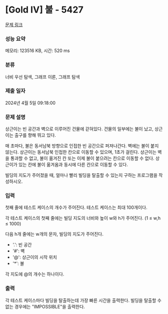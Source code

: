 # [Gold IV] 불 - 5427 

[문제 링크](https://www.acmicpc.net/problem/5427) 

### 성능 요약

메모리: 123516 KB, 시간: 520 ms

### 분류

너비 우선 탐색, 그래프 이론, 그래프 탐색

### 제출 일자

2024년 4월 5일 09:18:00

### 문제 설명

<p>상근이는 빈 공간과 벽으로 이루어진 건물에 갇혀있다. 건물의 일부에는 불이 났고, 상근이는 출구를 향해 뛰고 있다.</p>

<p>매 초마다, 불은 동서남북 방향으로 인접한 빈 공간으로 퍼져나간다. 벽에는 불이 붙지 않는다. 상근이는 동서남북 인접한 칸으로 이동할 수 있으며, 1초가 걸린다. 상근이는 벽을 통과할 수 없고, 불이 옮겨진 칸 또는 이제 불이 붙으려는 칸으로 이동할 수 없다. 상근이가 있는 칸에 불이 옮겨옴과 동시에 다른 칸으로 이동할 수 있다.</p>

<p>빌딩의 지도가 주어졌을 때, 얼마나 빨리 빌딩을 탈출할 수 있는지 구하는 프로그램을 작성하시오.</p>

### 입력 

 <p>첫째 줄에 테스트 케이스의 개수가 주어진다. 테스트 케이스는 최대 100개이다.</p>

<p>각 테스트 케이스의 첫째 줄에는 빌딩 지도의 너비와 높이 w와 h가 주어진다. (1 ≤ w,h ≤ 1000)</p>

<p>다음 h개 줄에는 w개의 문자, 빌딩의 지도가 주어진다.</p>

<ul>
	<li>'.': 빈 공간</li>
	<li>'#': 벽</li>
	<li>'@': 상근이의 시작 위치</li>
	<li>'*': 불</li>
</ul>

<p>각 지도에 @의 개수는 하나이다.</p>

### 출력 

 <p>각 테스트 케이스마다 빌딩을 탈출하는데 가장 빠른 시간을 출력한다. 빌딩을 탈출할 수 없는 경우에는 "IMPOSSIBLE"을 출력한다.</p>

